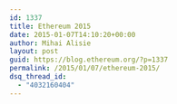 ```yaml
---
id: 1337
title: Ethereum 2015
date: 2015-01-07T14:10:20+00:00
author: Mihai Alisie
layout: post
guid: https://blog.ethereum.org/?p=1337
permalink: /2015/01/07/ethereum-2015/
dsq_thread_id:
  - "4032160404"
---
```


